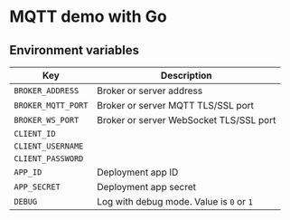 # MQTT demo with Go

## Environment variables

| Key                | Description                              |
|--------------------|------------------------------------------|
| `BROKER_ADDRESS`   | Broker or server address                 |
| `BROKER_MQTT_PORT` | Broker or server MQTT TLS/SSL port       |
| `BROKER_WS_PORT`   | Broker or server WebSocket TLS/SSL port  |
| `CLIENT_ID`        |                                          |
| `CLIENT_USERNAME`  |                                          |
| `CLIENT_PASSWORD`  |                                          |
| `APP_ID`           | Deployment app ID                        |
| `APP_SECRET`       | Deployment app secret                    |
| `DEBUG`            | Log with debug mode. Value is `0` or `1` |
